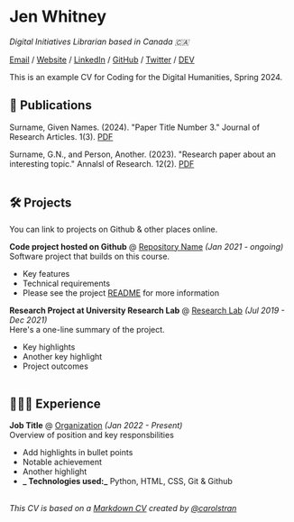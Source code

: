 # Jen Whitney

_Digital Initiatives Librarian based in Canada 🇨🇦_ <br>

[Email](mailto:hello@example.com) / [Website](https://not-a-site.com/) / [LinkedIn](https://not-a-site.com/) / [GitHub](https://not-a-site.com/) / [Twitter](https://not-a-site.com/) / [DEV](https://not-a-site.com/)

This is an example CV for Coding for the Digital Humanities, Spring 2024.

## 📄 Publications

Surname, Given Names. (2024). "Paper Title Number 3." Journal of Research Articles. 1(3). [PDF](https://example.com/files/paper3.pdf)

Surname, G.N., and Person, Another. (2023). "Research paper about an interesting topic." Annalsl of Research. 12(2). [PDF](https://example.com/files/paper3.pdf)
<br><br>

## 🛠️ Projects

You can link to projects on Github & other places online.

**Code project hosted on Github** @ [Repository Name](https://github.com/cu-library/cuirator) _(Jan 2021 - ongoing)_ <br>
Software project that builds on this course.
  - Key features
  - Technical requirements
  - Please see the project [README](https://github.com/cu-library/etddepositor/blob/main/READMEmd) for more information

**Research Project at University Research Lab** @ [Research Lab](https://example.com/) _(Jul 2019 - Dec 2021)_ <br>
Here's a one-line summary of the project.
  - Key highlights 
  - Another key highlight
  - Project outcomes 
  <br><br>


## 👩🏼‍💻 Experience

**Job Title** @ [Organization](https://example.com/) _(Jan 2022 - Present)_ <br>
Overview of position and key responsbilities
  - Add highlights in bullet points
  - Notable achievement 
  - Another highlight
  - **_ Technologies used:_** Python, HTML, CSS, Git & Github
<br><br>

*This CV is based on a [Markdown CV](https://github.com/carolstran/cv) created by [@carolstran](https://github.com/carolstran)*

